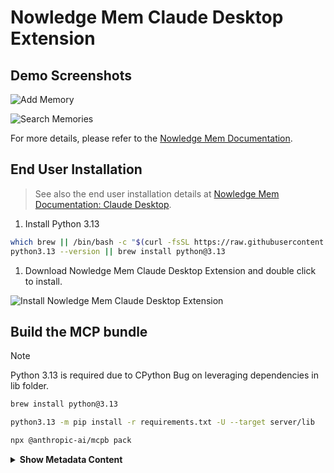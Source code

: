 # Nowledge Mem Claude Desktop Extension

## Demo Screenshots

![Add Memory](https://github.com/user-attachments/assets/45dd1aa5-2bab-4626-a40f-04f6e9a46612")

![Search Memories](https://github.com/user-attachments/assets/cebed3bb-b6f6-41b5-9593-b8d3411d5f85)

For more details, please refer to the [Nowledge Mem Documentation](https://mem.nowledge.co/docs).

## End User Installation

> See also the end user installation details at [Nowledge Mem Documentation: Claude Desktop](https://mem.nowledge.co/docs/integrations#claude-desktop).

1. Install Python 3.13

```bash
which brew || /bin/bash -c "$(curl -fsSL https://raw.githubusercontent.com/Homebrew/install/HEAD/install.sh)"
python3.13 --version || brew install python@3.13
```

1. Download Nowledge Mem Claude Desktop Extension and double click to install.

![Install Nowledge Mem Claude Desktop Extension](https://github.com/user-attachments/assets/34ac758d-8cc7-4bb8-9f3f-d41380a36ef9)

## Build the MCP bundle

> [!NOTE]
>
> Python 3.13 is required due to CPython Bug on leveraging dependencies in lib folder.

```bash
brew install python@3.13

python3.13 -m pip install -r requirements.txt -U --target server/lib

npx @anthropic-ai/mcpb pack
```

<details>
<summary><strong>Show Metadata Content</strong></summary>

> nowledge-mem: io.github.nowledge-co/nowledge-mem

</details>
